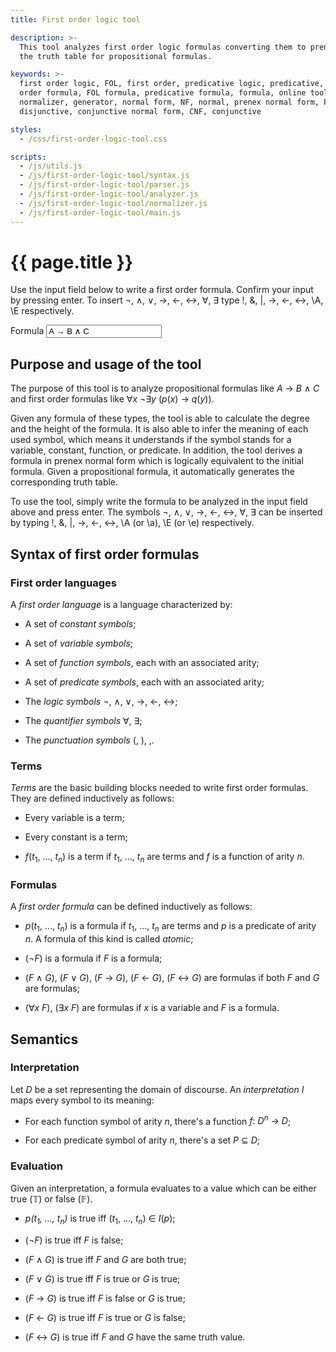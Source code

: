 ```yaml
---
title: First order logic tool

description: >-
  This tool analyzes first order logic formulas converting them to prenex conjunctive/disjunctive form and generates
  the truth table for propositional formulas.

keywords: >-
  first order logic, FOL, first order, predicative logic, predicative, propositional logic, propositional, logic, first
  order formula, FOL formula, predicative formula, formula, online tool, tool, software, analyzer, converter,
  normalizer, generator, normal form, NF, normal, prenex normal form, PNF, prenex, disjunctive normal form, DNF,
  disjunctive, conjunctive normal form, CNF, conjunctive

styles:
  - /css/first-order-logic-tool.css

scripts:
  - /js/utils.js
  - /js/first-order-logic-tool/syntax.js
  - /js/first-order-logic-tool/parser.js
  - /js/first-order-logic-tool/analyzer.js
  - /js/first-order-logic-tool/normalizer.js
  - /js/first-order-logic-tool/main.js
---
```


# {{ page.title }} #

Use the input field below to write a first order formula. Confirm your input by pressing enter. To insert ¬, ∧, ∨, →,
←, ↔, ∀, ∃ type !, &, \|, ->, <-, <->, \A, \E respectively.

<form id="first-order-logic-tool">
	<p>
		<label for="first-order-logic-tool-formula">Formula</label>
		<input id="first-order-logic-tool-formula" name="formula" value="A → B ∧ C" spellcheck="false" />
		<small id="first-order-logic-tool-error"></small>
	</p>
</form>

<div id="first-order-logic-tool-result" style="display: none;">
	<p>
		Parsed formula:
		<output id="first-order-logic-tool-parsed" for="first-order-logic-tool-formula"></output>
	</p>

	<p>
		Interpretation:
		<output id="first-order-logic-tool-interpretation" for="first-order-logic-tool-formula"></output>
	</p>

	<p>
		Height: <output id="first-order-logic-tool-height" for="first-order-logic-tool-formula"></output><br />
		Degree: <output id="first-order-logic-tool-degree" for="first-order-logic-tool-formula"></output>
	</p>

	<p>
		Prenex normal form:<br />
		<output id="first-order-logic-tool-prenex" for="first-order-logic-tool-formula"></output>
	</p>

	<p>
		Prenex disjunctive normal form:<br />
		<output id="first-order-logic-tool-prenex-dnf" for="first-order-logic-tool-formula"></output>
	</p>

	<p>
		Prenex conjunctive normal form:<br />
		<output id="first-order-logic-tool-prenex-cnf" for="first-order-logic-tool-formula"></output>
	</p>

	<p id="first-order-logic-tool-truth-table-result">
		Truth table:
		<output id="first-order-logic-truth-table" for="first-order-logic-tool-formula"></output>
	</p>
</div>


## Purpose and usage of the tool ##

The purpose of this tool is to analyze propositional formulas like
<span class="nowrap"><i>A</i> → <i>B</i> ∧ <i>C</i></span> and first order formulas like
<span class="nowrap">∀<i>x</i> ¬∃<i>y</i> (<i>p</i>(<i>x</i>) → <i>q</i>(<i>y</i>))</span>.

Given any formula of these types, the tool is able to calculate the degree and the height of the formula. It is also
able to infer the meaning of each used symbol, which means it understands if the symbol stands for a variable,
constant, function, or predicate. In addition, the tool derives a formula in prenex normal form which is logically
equivalent to the initial formula. Given a propositional formula, it automatically generates the corresponding truth
table.

To use the tool, simply write the formula to be analyzed in the input field above and press enter. The symbols ¬, ∧, ∨,
→, ←, ↔, ∀, ∃ can be inserted by typing !, &, \|, ->, <-, <->, \A (or \a), \E (or \e) respectively.

## Syntax of first order formulas ##

### First order languages ###

A <dfn>first order language</dfn> is a language characterized by:

 * A set of <dfn>constant symbols</dfn>;

 * A set of <dfn>variable symbols</dfn>;

 * A set of <dfn>function symbols</dfn>, each with an associated arity;

 * A set of <dfn>predicate symbols</dfn>, each with an associated arity;

 * The <dfn>logic symbols</dfn> ¬, ∧, ∨, →, ←, ↔;

 * The <dfn>quantifier symbols</dfn> ∀, ∃;

 * The <dfn>punctuation symbols</dfn> (, ), ,.


### Terms ###

<dfn>Terms</dfn> are the basic building blocks needed to write first order formulas. They are defined inductively as
follows:

 * Every variable is a term;

 * Every constant is a term;

 * <span class="nowrap"><i>f</i>(<i>t</i><sub>1</sub>, ..., <i>t</i><sub><i>n</i></sub>)</span> is a term if
   <i>t</i><sub>1</sub>, ..., <i>t</i><sub><i>n</i></sub> are terms and <i>f</i> is a function of arity <i>n</i>.


### Formulas ###

A <dfn>first order formula</dfn> can be defined inductively as follows:

 * <span class="nowrap"><i>p</i>(<i>t</i><sub>1</sub>, ..., <i>t</i><sub><i>n</i></sub>)</span> is a formula if
   <i>t</i><sub>1</sub>, ..., <i>t</i><sub><i>n</i></sub> are terms and <i>p</i> is a predicate of arity <i>n</i>. A
   formula of this kind is called <dfn>atomic</dfn>;

 * (¬<i>F</i>) is a formula if <i>F</i> is a formula;

 * <span class="nowrap">(<i>F</i> ∧ <i>G</i>)</span>, <span class="nowrap">(<i>F</i> ∨ <i>G</i>)</span>,
   <span class="nowrap">(<i>F</i> → <i>G</i>)</span>, <span class="nowrap">(<i>F</i> ← <i>G</i>)</span>,
   <span class="nowrap">(<i>F</i> ↔ <i>G</i>)</span> are formulas if both <i>F</i> and <i>G</i> are formulas;

 * <span class="nowrap">(∀<i>x</i> <i>F</i>)</span>, <span class="nowrap">(∃<i>x</i> <i>F</i>)</span> are formulas if
   <i>x</i> is a variable and <i>F</i> is a formula.


## Semantics ##

### Interpretation ###

Let <i>D</i> be a set representing the domain of discourse. An <dfn>interpretation</dfn> <i>I</i> maps every symbol to
its meaning:

 * For each function symbol of arity <i>n</i>, there's a function
   <span class="nowrap"><i>f</i>: <i>D</i><sup><i>n</i></sup> → <i>D</i></span>;

 * For each predicate symbol of arity <i>n</i>, there's a set <span class="nowrap"><i>P</i> ⊆ <i>D</i></span>;


### Evaluation ###

Given an interpretation, a formula evaluates to a value which can be either true (𝕋) or false (𝔽).

 * <span class="nowrap"><i>p(<i>t</i><sub>1</sub>, ..., <i>t</i><sub><i>n</i></sub>)</i></span> is true iff
   <span class="nowrap">(<i>t</i><sub>1</sub>, ..., <i>t</i><sub><i>n</i></sub>) ∈ <i>I</i>(<i>p</i>)</span>;

 * <span class="nowrap">(¬<i>F</i>)</span> is true iff <i>F</i> is false;

 * <span class="nowrap">(<i>F</i> ∧ <i>G</i>)</span> is true iff <i>F</i> and <i>G</i> are both true;

 * <span class="nowrap">(<i>F</i> ∨ <i>G</i>)</span> is true iff <i>F</i> is true or <i>G</i> is true;

 * <span class="nowrap">(<i>F</i> → <i>G</i>)</span> is true iff <i>F</i> is false or <i>G</i> is true;

 * <span class="nowrap">(<i>F</i> ← <i>G</i>)</span> is true iff <i>F</i> is true or <i>G</i> is false;

 * <span class="nowrap">(<i>F</i> ↔ <i>G</i>)</span> is true iff <i>F</i> and <i>G</i> have the same truth value.